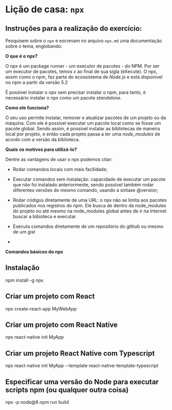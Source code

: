 # Lição de casa: `npx`

## Instruções para a realização do exercício:

Pesquisem sobre o  `npx` e escrevam no arquivo `npx.md` uma documentação sobre o tema, englobando:

**O que é o npx?**

O *npx* é um package runner - um executor de pacotes - do NPM. Por ser um executor de pacotes, temos *x* ao final de sua sigla (eXecute). O npx, assim como o npm, faz parte do ecossistema de *Node.js* e está disponível no npm a partir da versão 5.2

É possível instalar o *npx* sem precisar instalar o npm, para tanto, é necessário instalar o npx como um pacote *standalone*.


**Como ele funciona?**

O seu uso permite instalar, remover e atualizar pacotes de um projeto ou da máquina. Com ele é possível executar um pacote local como se fosse um pacote global. Sendo assim, é possível  instalar as bibliotecas de maneira local por projeto, e então cada projeto passa a ter uma *node_modules* de acordo com a versão da biblioteca.


**Quais os motivos para utilizá-lo?**

Dentre as vantagens de usar o npx podemos citar:

* Rodar comandos locais com mais facilidade;

* Executar comandos sem instalação: capacidade de executar um pacote que não foi instalado anteriormente, sendo possível também  rodar diferentes versões do mesmo comando, usando a sintaxe @version;

* Rodar códigos diretamente de uma URL: o npx não se limita aos pacotes publicados nos registros do npm. Ele busca de dentro da node_modules do projeto ou até mesmo na node_modules global antes de ir na Internet buscar a bibioteca e executar.

* Executa comandos diretamente de um repositório do github ou mesmo de um gist

*
**Comandos básicos do npx**

## Instalação
npm install -g npx

## Criar um projeto com React
npx create-react-app MyWebApp

## Criar um projeto com React Native
npx react-native init MyApp

## Criar um projeto React Native com Typescript
npx react-native init MyApp --template react-native-template-typescript


## Especificar uma versão do Node para executar scripts npm (ou qualquer outra coisa)
npx -p node@8 npm run build





